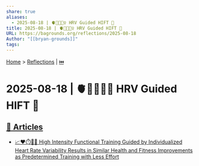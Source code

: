 ```yaml
---
share: true
aliases:
  - 2025-08-18 | 🫀🦮🏋🏼‍♀️ HRV Guided HIFT 📄
title: 2025-08-18 | 🫀🦮🏋🏼‍♀️ HRV Guided HIFT 📄
URL: https://bagrounds.org/reflections/2025-08-18
Author: "[[bryan-grounds]]"
tags: 
---
```

[Home](../index.md) > [Reflections](./index.md) | [⏮️](./2025-08-17.md)  
# 2025-08-18 | 🫀🦮🏋🏼‍♀️ HRV Guided HIFT 📄  
## [📄 Articles](../articles/index.md)  
- [📈❤️⏱️💪🧘 High Intensity Functional Training Guided by Individualized Heart Rate Variability Results in Similar Health and Fitness Improvements as Predetermined Training with Less Effort](../articles/high-intensity-functional-training-guided-by-individualized-heart-rate-variability-results-in-similar-health-and-fitness-improvements-as-predetermined-training-with-less-effort.md)
